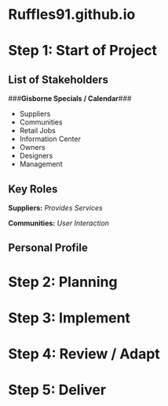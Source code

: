 # Ruffles91.github.io

# Step 1: Start of Project

## List of Stakeholders

###**Gisborne Specials / Calendar**###
- Suppliers
- Communities
- Retail Jobs
- Information Center
- Owners
- Designers
- Management

## Key Roles

**Suppliers:**
*Provides Services*

**Communities:**
*User Interaction*


## Personal Profile

# Step 2: Planning

# Step 3: Implement

# Step 4: Review / Adapt

# Step 5: Deliver
